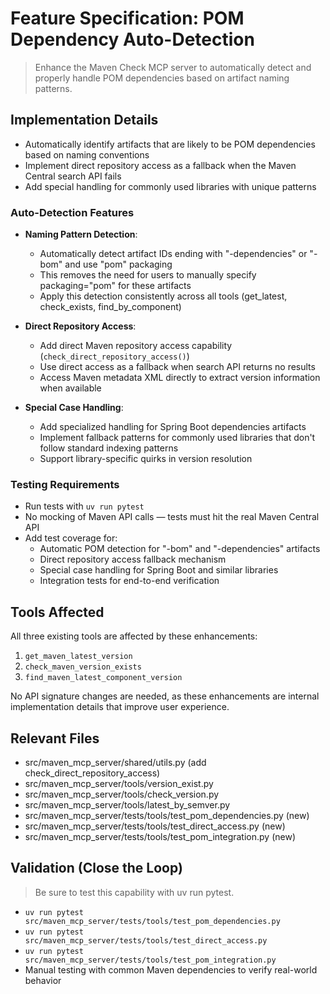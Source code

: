 # Feature Specification: POM Dependency Auto-Detection

> Enhance the Maven Check MCP server to automatically detect and properly handle POM dependencies based on artifact naming patterns.

## Implementation Details
- Automatically identify artifacts that are likely to be POM dependencies based on naming conventions
- Implement direct repository access as a fallback when the Maven Central search API fails
- Add special handling for commonly used libraries with unique patterns

### Auto-Detection Features
- **Naming Pattern Detection**:
  - Automatically detect artifact IDs ending with "-dependencies" or "-bom" and use "pom" packaging
  - This removes the need for users to manually specify packaging="pom" for these artifacts
  - Apply this detection consistently across all tools (get_latest, check_exists, find_by_component)

- **Direct Repository Access**:
  - Add direct Maven repository access capability (`check_direct_repository_access()`)
  - Use direct access as a fallback when search API returns no results
  - Access Maven metadata XML directly to extract version information when available

- **Special Case Handling**:
  - Add specialized handling for Spring Boot dependencies artifacts
  - Implement fallback patterns for commonly used libraries that don't follow standard indexing patterns
  - Support library-specific quirks in version resolution

### Testing Requirements
- Run tests with `uv run pytest`
- No mocking of Maven API calls — tests must hit the real Maven Central API
- Add test coverage for:
  - Automatic POM detection for "-bom" and "-dependencies" artifacts
  - Direct repository access fallback mechanism
  - Special case handling for Spring Boot and similar libraries
  - Integration tests for end-to-end verification

## Tools Affected
All three existing tools are affected by these enhancements:
1. `get_maven_latest_version`
2. `check_maven_version_exists` 
3. `find_maven_latest_component_version`

No API signature changes are needed, as these enhancements are internal implementation details that improve user experience.

## Relevant Files
- src/maven_mcp_server/shared/utils.py (add check_direct_repository_access)
- src/maven_mcp_server/tools/version_exist.py
- src/maven_mcp_server/tools/check_version.py
- src/maven_mcp_server/tools/latest_by_semver.py
- src/maven_mcp_server/tests/tools/test_pom_dependencies.py (new)
- src/maven_mcp_server/tests/tools/test_direct_access.py (new)
- src/maven_mcp_server/tests/tools/test_pom_integration.py (new)

## Validation (Close the Loop)
> Be sure to test this capability with uv run pytest.

- `uv run pytest src/maven_mcp_server/tests/tools/test_pom_dependencies.py`
- `uv run pytest src/maven_mcp_server/tests/tools/test_direct_access.py`
- `uv run pytest src/maven_mcp_server/tests/tools/test_pom_integration.py`
- Manual testing with common Maven dependencies to verify real-world behavior